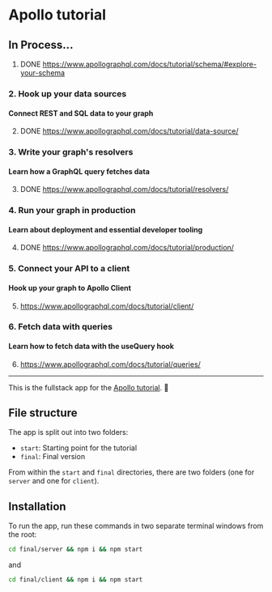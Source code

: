# Apollo tutorial

## In Process...

1) DONE https://www.apollographql.com/docs/tutorial/schema/#explore-your-schema

### 2. Hook up your data sources
#### Connect REST and SQL data to your graph

2) DONE https://www.apollographql.com/docs/tutorial/data-source/

### 3. Write your graph's resolvers
#### Learn how a GraphQL query fetches data

3) DONE https://www.apollographql.com/docs/tutorial/resolvers/

### 4. Run your graph in production
#### Learn about deployment and essential developer tooling

4) DONE https://www.apollographql.com/docs/tutorial/production/

### 5. Connect your API to a client
#### Hook up your graph to Apollo Client

5) https://www.apollographql.com/docs/tutorial/client/

### 6. Fetch data with queries
#### Learn how to fetch data with the useQuery hook

6) https://www.apollographql.com/docs/tutorial/queries/

---

This is the fullstack app for the [Apollo tutorial](http://apollographql.com/docs/tutorial/introduction.html). 🚀

## File structure

The app is split out into two folders:
- `start`: Starting point for the tutorial
- `final`: Final version

From within the `start` and `final` directories, there are two folders (one for `server` and one for `client`).

## Installation

To run the app, run these commands in two separate terminal windows from the root:

```bash
cd final/server && npm i && npm start
```

and

```bash
cd final/client && npm i && npm start
```
